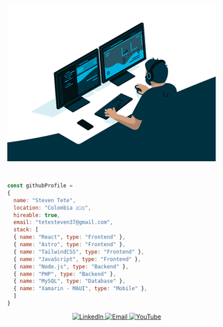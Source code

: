 <div style="margin-bottom: -50px">
<img src="src/gifs/coding.gif" alt="Name gif" style="object-fit: contain; margin-top: -40px; margin-bottom: 80px;">
</div>

```js
const githubProfile =
{ 
  name: "Steven Tete",
  location: "Colombia 🇨🇴",
  hireable: true,
  email: "tetesteven37@gmail.com",
  stack: [
  { name: "React", type: "Frontend" },
  { name: "Astro", type: "Frontend" },
  { name: "TailwindCSS", type: "Frontend" },
  { name: "JavaScript", type: "Frontend" },
  { name: "Node.js", type: "Backend" },
  { name: "PHP", type: "Backend" },
  { name: "MySQL", type: "Database" },
  { name: "Xamarin - MAUI", type: "Mobile" },
  ]
}
```

<div align="center">
  <a href="https://www.linkedin.com/in/steventete/">
    <img src="https://img.shields.io/badge/LinkedIn-%230077B5.svg?style=for-the-badge&logo=LinkedIn&logoColor=white" alt="LinkedIn">
  </a>
  <a href="mailto:tetesteven37@gmail.com">
    <img src="https://img.shields.io/badge/Email-%23333.svg?style=for-the-badge&logo=Gmail&logoColor=white" alt="Email">
  </a>
    <a href="https://www.youtube.com/@SimpleTTech">
      <img src="https://img.shields.io/badge/YouTube-%23FF0000.svg?style=for-the-badge&logo=YouTube&logoColor=white" alt="YouTube">
    </a>
</div>